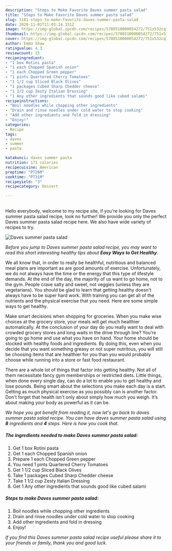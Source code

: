 ```yaml
---
description: "Steps to Make Favorite Daves summer pasta salad"
title: "Steps to Make Favorite Daves summer pasta salad"
slug: 3181-steps-to-make-favorite-daves-summer-pasta-salad
date: 2020-11-01T11:03:14.331Z
image: https://img-global.cpcdn.com/recipes/5708510000054272/751x532cq70/daves-summer-pasta-salad-recipe-main-photo.jpg
thumbnail: https://img-global.cpcdn.com/recipes/5708510000054272/751x532cq70/daves-summer-pasta-salad-recipe-main-photo.jpg
cover: https://img-global.cpcdn.com/recipes/5708510000054272/751x532cq70/daves-summer-pasta-salad-recipe-main-photo.jpg
author: Emma Shaw
ratingvalue: 4.3
reviewcount: 15
recipeingredient:
- "1 box Rotini pasta"
- "1 each Chopped Spanish onion"
- "1 each Chopped Green pepper"
- "1 pints Quartered Cherry Tomatoes"
- "1 1/2 cup Sliced Black Olives"
- "1 packages Cubed Sharp Chedder cheese"
- "1 1/2 cup Zesty Italian Dressing"
- "1 Any other ingredients that sounds good like cubed salami"
recipeinstructions:
- "Boil noodles while chopping other ingredients"
- "Drain and rinse noodles under cold water to stop cooking"
- "Add other ingredients and fold in dressing"
- "Enjoy!"
categories:
- Recipe
tags:
- daves
- summer
- pasta

katakunci: daves summer pasta 
nutrition: 171 calories
recipecuisine: American
preptime: "PT26M"
cooktime: "PT31M"
recipeyield: "3"
recipecategory: Dessert

---
```

<br>
Hello everybody, welcome to my recipe site, if you're looking for Daves summer pasta salad recipe, look no further! We provide you only the perfect Daves summer pasta salad recipe here. We also have wide variety of recipes to try.
<br>


![Daves summer pasta salad](https://img-global.cpcdn.com/recipes/5708510000054272/751x532cq70/daves-summer-pasta-salad-recipe-main-photo.jpg)

<i>Before you jump to Daves summer pasta salad recipe, you may want to read this short interesting healthy tips about <strong>Easy Ways to Get Healthy</strong>.</i>

We all know that, in order to really be healthful, nutritious and balanced meal plans are important as are good amounts of exercise. Unfortunately, we do not always have the time or the energy that this type of lifestyle demands. At the end of the day, the majority of us want to go home, not to the gym. People crave salty and sweet, not veggies (unless they are vegetarians). You should be glad to learn that getting healthy doesn't always have to be super hard work. With training you can get all of the nutrients and the physical exercise that you need. Here are some simple ways to get healthy.

Make smart decisions when shopping for groceries. When you make wise choices at the grocery store, your meals will get much healthier automatically. At the conclusion of your day do you really want to deal with crowded grocery stores and long waits in the drive through line? You’re going to go home and use what you have on hand. Your home should be stocked with healthy foods and ingredients. By doing this, even when you decide that you want something greasy or not super nutritous, you will still be choosing items that are healthier for you than you would probably choose while running into a store or fast food restaurant.

There are a whole lot of things that factor into getting healthy. Not all of them necessitate fancy gym memberships or restricted diets. Little things, when done every single day, can do a lot to enable you to get healthy and lose pounds. Being smart about the selections you make each day is a start. Getting as much physical exercise as you possibly can is another factor. Don't forget that health isn't only about simply how much you weigh. It’s about making your body as powerful as it can be. 


<i>We hope you got benefit from reading it, now let's go back to daves summer pasta salad recipe. You can have daves summer pasta salad using <strong>8</strong> ingredients and <strong>4</strong> steps. Here is how you cook that.
</i>

##### The ingredients needed to make Daves summer pasta salad:

1. Get 1 box Rotini pasta
1. Get 1 each Chopped Spanish onion
1. Prepare 1 each Chopped Green pepper
1. You need 1 pints Quartered Cherry Tomatoes
1. Get 1 1/2 cup Sliced Black Olives
1. Take 1 packages Cubed Sharp Chedder cheese
1. Take 1 1/2 cup Zesty Italian Dressing
1. Get 1 Any other ingredients that sounds good like cubed salami


##### Steps to make Daves summer pasta salad:

1. Boil noodles while chopping other ingredients
1. Drain and rinse noodles under cold water to stop cooking
1. Add other ingredients and fold in dressing
1. Enjoy!


<i>If you find this Daves summer pasta salad recipe useful please share it to your friends or family, thank you and good luck.</i>
